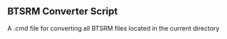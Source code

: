 ## BTSRM Converter Script
A .cmd file for converting all BTSRM files located in the current directory
